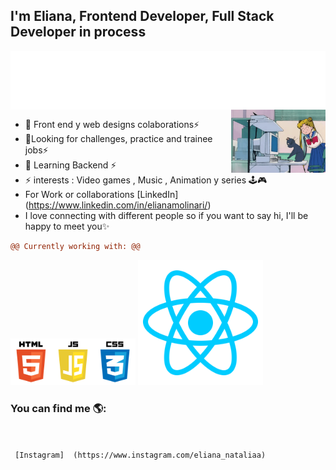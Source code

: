 
## I'm Eliana, Frontend Developer, Full Stack Developer in process 


<img align="center" src="https://github.com/Eliana-Molinari/Eliana-Molinari/blob/main/your_cool_intro.gif">     
          
<img align="right" width="30%" src="https://github.com/Eliana-Molinari/Eliana-Molinari/blob/main/Compu.gif"> 

 

- 👯 Front end y web designs colaborations⚡
- 🤔Looking for  challenges, practice and trainee jobs⚡
- 🌱 Learning Backend  ⚡
- ⚡ interests : Video games , Music , Animation y series 🕹️🎮 
- For Work  or collaborations [LinkedIn] (https://www.linkedin.com/in/elianamolinari/)
- I love connecting with different people so if you want to say hi, I'll be happy to meet you✨

 
 
```diff
@@ Currently working with: @@
```

  
<img src="https://github.com/Eliana-Molinari/Eliana-Molinari/blob/main/pngegg.png" width="200" > 
<img  src="https://github.com/Eliana-Molinari/Eliana-Molinari/blob/main/kisspng-react-javascript-angularjs-ionic-atom-5b154be6947457.3471941815281223426081.png" width="200"> 



### You can find me 🌎:


```diff


 [Instagram]  (https://www.instagram.com/eliana_nataliaa)
 
 ```




